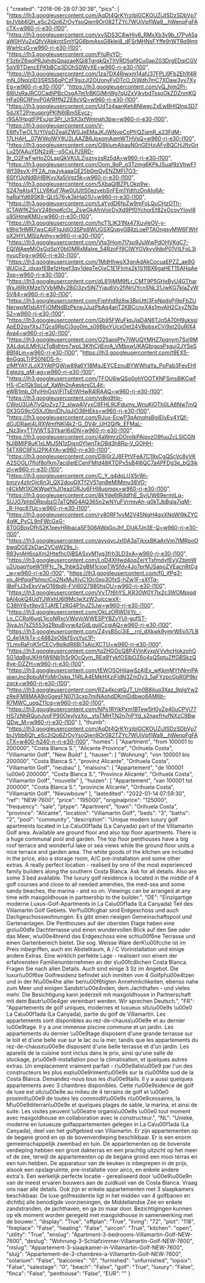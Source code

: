 {
"created": "2018-06-28 07:30:38",
"pics": [
"https://lh3.googleusercontent.com/AqDt4QrKYrzjblGCKOUZiJISDzSDbVp7brJVbb6Qh_eSc2iQo6ZrOyYsoQjen9Or082TZYc7WUjVpflWa9__hWenpFgFAcTX=w960-rj-e30-l100",
"https://lh3.googleusercontent.com/xvSDS3C8wHjy6_RMxXb3v9b_t7PyA5aaW0HVu2xQfvVAbkmtSmYQG6bmAssG8klei8_dFSrMHNsFYffe9rWTRq9lmtWwHcsG=w960-rj-e30-l100",
"https://lh3.googleusercontent.com/FtuRyYD-F3zbrZ6qqPRJqhdsQqazaeKQi8TgrqkQxTItVRD5qf9Cu0apZ03DrgEDqiCGV5qVRTDencEPKbBCq3DOhS0WvXE=w960-rj-e30-l100",
"https://lh3.googleusercontent.com/1za7DX4Rjwxm14afJ37FPLi9Fb2Eh1f4RmN_0NqlzID3SRSS6qPCzF9sjzJI2OUonyFvDTcO_0jWdh7mC7XOaw3yv7XyEg=w960-rj-e30-l100",
"https://lh3.googleusercontent.com/vQ_hjm2Pi-6l6UsRaJRC0CadljPBcOsgA7m1rBKGIMnWg7qUZxVjkvbdTssoOkZDZnmKQHFa0RCRFnvP0AfRffNZZE6cVQ=w960-rj-e30-l100",
"https://lh3.googleusercontent.com/UdTz4aanKeh8NIwecZxEwBHlQInp3D75dJXT2PreuqprgPKlN6lBmSEvcz-r9SA1HpgtFPEvJgr3Pr_UrSX3xfWmnah3bw=w960-rj-e30-l100",
"https://lh3.googleusercontent.com/V-E6lfvTwOL1UYIVpDZeaIlZWGJeEMaJKJWNvpCoPfrQZqmR_e23FdM-17LHAH__07WWolWY9U2LAAZB6JpxomAqmWTHVsQ=w960-rj-e30-l100",
"https://lh3.googleusercontent.com/O8klumAbauN0nGEHzjAFvBQCHJflvGnLu25fAAuYDN2ziR--o5CxLPJSRD-9r_O2FwFwHoZOLspQkVKULZisznyzsRz5dA=w960-rj-e30-l100",
"https://lh3.googleusercontent.com/Oom_9qP_g3Tzmg6KPkJSuaf9zVhwF1Wf39svX-PF2A_nwJvkaaaGE25b0mQyENZMFI7O3-6SfYUoNdBjHBIKvvXa5iVgz5k=w960-rj-e30-l100",
"https://lh3.googleusercontent.com/5XbaQIBZPLOkp9w-S247eAIs4TLLV6KuF7Aw0UUItS0ezvebSnFEm1YdthzDnAIo6A-haRqIYd69SK8-QLtS76yk3kHa01U=w960-rj-e30-l100",
"https://lh3.googleusercontent.com/LaYvdD6fpZw9mFoLQuCHzOTh-lCTAWfKZ5xV246mpKcOc_ZswGkAfnVoirDyXd9Pf0YchorEf82xOcoyYIoyl8u9SHmeKMU=w960-rj-e30-l100",
"https://lh3.googleusercontent.com/hcT1LIK31Nx47XuvIeOV-y-k9hjr1HMR7wsC4jjFIgJdjO3SPp9WUGSXQvpyGBjIzLoePTAOngsyMW6FWHoX2HYLMSlzAnhy=w960-rj-e30-l100",
"https://lh3.googleusercontent.com/Vtq3Hom7I7sp9JuWwPdOHVKgC7-EQIWAeeMjOxGqSpY0bI0MRxMalxe_54RzoFf9CIWYOVkyy9doP01VtLFoL3inyucFpg=w960-rj-e30-l100",
"https://lh3.googleusercontent.com/1MdHhwsX3gnAdAkCocuaEPZZ_ae8GWJCix2_idxaxfEBe1zHpef3qy1depTeOjxC1E1Flnhs2k1S1fBX6gaHET15AHqAe3sp=w960-rj-e30-l100",
"https://lh3.googleusercontent.com/dL81IjMM9fLr_CMT9P5GHxByU4GTharWxJ6RtXMze1VVbMMv2BiD3zv5lN7Yjau6Vv2fiNrUYcnSNL31JwKG7kIaZyW5V84=w960-rj-e30-l100",
"https://lh3.googleusercontent.com/Fiphhd9z8w3BpUttj3FpNqdxPj9pFbZUNerwpM1sbAYFiOMNdBzPkneJJuzPbAq4anT2KBCcnxX4s1mvAH2CxyZN3p52=w960-rj-e30-l100",
"https://lh3.googleusercontent.com/Gb95FWuFkpJjaD4N6TJq5A70H9ukssIApED2qxfXsJTQcs9RpCi3oo0m_s09BbcYUcxOet24VBpbsxCVi9st20uRIX4Ava4=w960-rj-e30-l100",
"https://lh3.googleusercontent.com/O25aioiPfv7jWUQYMHZ7pqnym7Sxj9MXALdqULMHUzTgBdhtm7wpL3KfhCjtEnrA_VMbxwUKAGbigosPsguj2JYSeSBBf4Lm=w960-rj-e30-l100",
"https://lh3.googleusercontent.com/t9EX5-8nGgqLTrP50NIDS-h-zIMfYAYJLoX3YAtPGWiw89a6Y18MgJEYCEznuBYWWhaYa_PoPab3FevEHIEgtezg_qM-ag=w960-rj-e30-l100",
"https://lh3.googleusercontent.com/TFOU6wQSo0ohYOOTXNFSms8lKCwFHS-jCp1QkSpLuf_XaWn2nAepkrsCL4it-eWB1mb_OfyiHnOsViFITsEtWHwR4lRAAQ=w960-rj-e30-l100",
"https://lh3.googleusercontent.com/ydkg9tlp-CWoU3UA7lyQloZvz72_slwq4jVyxC6FHL9UFdumy_WnuKjOTh0LA6NwTmQ0X3GG9jcG5XJ0bniDhJqJiO38HEks=w960-rj-e30-l100",
"https://lh3.googleusercontent.com/RJux-EcwP3qAmqhsBgiEIyEy4YQf-dOJDRaeI4LRXWmfNKl4k2-G_DV4r_UH2Qifk_EFMaL-_Nz3IxyTTIVWTS3Ykarl6xDN=w960-rj-e30-l100",
"https://lh3.googleusercontent.com/4aWmrzDOroIkPAjpvzO9fuuZcLSlCGNNJjBMIP8uK1xLMiJ5N1zDjxn0YlwnTkOBd3h8Ru-V_GOHH-14TXRC9FIU2PK4YA=w960-rj-e30-l100",
"https://lh3.googleusercontent.com/D8j0r2J8FPtVFeA7C19xCgQScVc8yVKA2SOGLl7flof8ofkm7acdietECenFMtd48KTDPx5sB4l6QC7a4PFDg3e_bQ3ikzI=w960-rj-e30-l100",
"https://lh3.googleusercontent.com/C_Y_g4doLUX5rWi-bmzy4zlirOjc6n3j_QX2douOXTf2VS1gn8eMIMmu38VO-r4CkMt1XOKWgeYhJt1eazORJo6FHl8upmqx=w960-rj-e30-l100",
"https://lh3.googleusercontent.com/8kYde6tRddfhE_SvjUW69ermtLq-SUJG7phbDRpubzG7aTQNG4AQ365n2wNYuFVrmjvAh-q0kTJbBgIa7jqM-_R-Hgc87Uc=w960-rj-e30-l100",
"https://lh3.googleusercontent.com/ry80RF1yvM2V45NgH4gxXNoWl9kZYC4glK_PvCL9nFWcGxG-8T0GBoyDfhS2K1peyHRbacaSF506AWqGoJhf_DUA7Jn3E-Q=w960-rj-e30-l100",
"https://lh3.googleusercontent.com/ayyqvcJxI0A3aTjkxxBKaAnVm7IMRpoObwqDGE2kDan2VCeW29s_l-R83yrAH6xaXm2Htefhc0jBSASxvM1yq3frh3LD3xA=w960-rj-e30-l100",
"https://lh3.googleusercontent.com/LoD4XHwd4oqZejYTsfmdyfEyVZbimWu2UpapYpeW1IfFfc_7k_1hbkS2gBM1ciopTWSfdv4Jo7prMJSapoZVEacnRtCg_w=w960-rj-e30-l100",
"https://lh3.googleusercontent.com/f0_jfPg3-xp_4HfpjxPbhnciCo2NxMuXjyC1Oc0xq3OfxS-hZw1F-sXfTq-IBeFtJ3vEkyVwO16tbdjl-FVj6027980hsOU=w960-rj-e30-l100",
"https://lh3.googleusercontent.com/VyT7t6hYS_KR30W0Y7lx2c3WOMpjqdbAI4okQ4UdYJWxhU6l9McIwXzW2ujccwxX-C38hY6yt9pySTJAfETzRG4P1nJZ5Jw=w960-rj-e30-l100",
"https://lh3.googleusercontent.com/OkLzORWDIiYc_-Lo_CCRoI6ugL1jcoNRxcVWqVcWWESPYBZvYUl-gufST-3jyaJn7sZ5553g2RpuByvw4zGdLguliCcgiAQ=w960-rj-e30-l100",
"https://lh3.googleusercontent.com/Z4ysBSci3iE__rnI_dXkwk9ymrWEp57LBO_4e1A1kTx-c4882eO6kfSvsYuc1P-YLmvRaFnK5rCECy9plkdR6BjTsAicXCTU=w960-rj-e30-l100",
"https://lh3.googleusercontent.com/tq2HGOcQ8P4VlnKvxpVVvhcHokzohO5G1dqBqUKHHW6Nb1h5r9OcQym_REq9YykfOSIbOZ6o4sQSptuZffGBSkzQ8ye-DZZH=w960-rj-e30-l100",
"https://lh3.googleusercontent.com/tEWOSOHiIawSzAiEx_wKkmMYhNnnPAqjwrJnc8pbuMYoMrOskq_11jRLA4EMkHXziFIdN3ZmDy3_5aFYzpcGpR0P9krzqck=w960-rj-e30-l100",
"https://lh3.googleusercontent.com/RZa4kcqtQJT_Un0B8jluq3Xaz_9plgYw2zReiFMBMAA9oGgesFN07I3cxp7miNAohdDKmiDdbwo6AM6b-R7MWC_uoqZ11cg=w960-rj-e30-l100",
"https://lh3.googleusercontent.com/NPs1RYikPxm1BTew5H0yZe40uCPVj77HS7zNhRQunJvoFP90OeyIyzXo__ytsTMHTN2n7nPYd_s2naxfHufNXzC9BwQDw_M=w960-rj-e30-l100"
],
"thumb": "https://lh3.googleusercontent.com/AqDt4QrKYrzjblGCKOUZiJISDzSDbVp7brJVbb6Qh_eSc2iQo6ZrOyYsoQjen9Or082TZYc7WUjVpflWa9__hWenpFgFAcTX=w400-h240-n-rj-e30-l100",
"homes": [
"Apartment",
"from 100001 to 200000",
"Costa Blanca S.",
"Alicante Province",
"Orihuela Costa",
"Villamartin Golf",
"New Build"
],
"hauser": [
"Wohnung",
"von 100001 bis 200000",
"Costa Blanca S.",
"provinz Alicante",
"Orihuela Costa",
"Villamartin Golf",
"neubau"
],
"maisons": [
"Appartement",
"de 100001 \u00e0 200000",
"Costa Blanca S.",
"Province Alicante",
"Orihuela Costa",
"Villamartin Golf",
"nouvelle"
],
"huizen": [
"Appartement",
"van 100001 tot 200000",
"Costa Blanca S.",
"provincie Alicante",
"Orihuela Costa",
"Villamartin Golf",
"Nieuwbouw"
],
"lastedited": "2022-01-14 07:59:30",
"ref": "NEW-7600",
"price": "195000",
"originalprice": "125000",
"frequency": "sale",
"ptype": "Apartment",
"town": "Orihuela Costa",
"province": "Alicante",
"location": "Villamartin Golf",
"beds": "3",
"baths": "2",
"pool": "community",
"description": "Unique modern luxury golf apartments located in La Ca\u00f1ada (La Canyada) part of the Villamartin Golf area.  Available are ground floor and also top floor apartments. There is a huge communal pool and garden. The top floor penthouses have a big roof terrace and wonderful lake or sea views while the ground floor units a nice terrace and garden area. The white goods of the kitchen are included in the price, also a storage room, A/C pre-installation and some other extras. A really perfect location - realised by one of the most experienced family builders along the southern Costa Blanca. Ask for all details. Also are some 3 bed available. The luxury golf residence is located in the middle of 4 golf courses and close to all needed amenities, the med-sea and some sandy beaches, the marina - and so on. Viewings can be arranged at any time with maxgoldhouse in partnership to the builder.",
"DE": "Einzigartige moderne Luxus-Golf-Apartments in La Ca\u00f1ada (La Canyada) Teil des Villamartin Golf Gebiets. Verf\u00fcgbar sind Erdgeschoss und auch Dachgeschosswohnungen. Es gibt einen riesigen Gemeinschaftspool und Gartenanlagen. Die Penthouses auf der obersten Etage haben eine gro\u00dfe Dachterrasse und einen wundervollen Blick auf den See oder das Meer, w\u00e4hrend das Erdgeschoss eine sch\u00f6ne Terrasse und einen Gartenbereich bietet. Die sog. Weisse Ware derK\u00fcche ist im Preis inbegriffen, auch ein Abstellraum, A / C Vorinstallation und einige andere Extras. Eine wirklich perfekte Lage - realisiert von einem der erfahrensten Familienunternehmen an der s\u00fcdlichen Costa Blanca. Fragen Sie nach allen Details. Auch sind einige 3 Sz im Angebot. Die luxuri\u00f6se Golfresidenz befindet sich inmitten von 4 Golfpl\u00e4tzen und in der N\u00e4he aller ben\u00f6tigten Annehmlichkeiten, ebenso nahe zum Meer und einigen Sandstr\u00e4nden, dem Jachthafen - und vieles mehr. Die Besichtigung kann jederzeit mit maxgoldhouse in Partnerschaft mit dem Bautr\u00e4ger vereinbart werden. Wir sprechen Deutsch.",
"FR": "Appartements de golf uniques, modernes et luxueux situ\u00e9s \u00e0 La Ca\u00f1ada (La Canyada), partie du golf de Villamartin. Les appartements sont disponibles au rez-de-chauss\u00e9e et au dernier \u00e9tage. Il y a une immense piscine commune et un jardin. Les appartements du dernier \u00e9tage disposent d'une grande terrasse sur le toit et d'une belle vue sur le lac ou la mer, tandis que les appartements du rez-de-chauss\u00e9e disposent d'une belle terrasse et d'un jardin. Les apareils de la cuisine sont inclus dans le prix, ainsi qu'une salle de stockage, pr\u00e9-installation pour la climatisation, et quelques autres extras. Un emplacement vraiment parfait - r\u00e9alis\u00e9 par l'un des constructeurs les plus exp\u00e9riment\u00e9s sur la c\u00f4te sud de la Costa Blanca. Demandez-nous tous les d\u00e9tails. Il y a aussi quelques appartements avec 3 chambres disponibles. Cette r\u00e9sidence de golf de luxe est situ\u00e9e au milieu de 4 terrains de golf et \u00e0 proximit\u00e9 de toutes les commodit\u00e9s n\u00e9cessaires, la M\u00e9diterran\u00e9e et quelques plages de sable, la marina, et ainsi de suite. Les visites peuvent \u00eatre organis\u00e9s \u00e0 tout moment avec maxgoldhouse en collaboration avec le constructeur.",
"NL": "Unieke, moderne en luxueuze golfappartementen gelegen in La Ca\u00f1ada (La Canyada), deel van het golfgebied van Villamartin. Er zijn appartementen op de begane grond en op de bovenverdieping beschikbaar. Er is een enorm gemeenschappelijk zwembad en tuin. De appartementen op de bovenste verdieping hebben een groot dakterras en een prachtig uitzicht op het meer of de zee, terwijl de appartementen op de begane grond een mooi terras en een tuin hebben. De apparatuur van de keuken is inbegrepen in de prijs, alsook een opslagruimte, pre-installatie voor airco, en enkele andere extra's. Een werkelijk perfecte locatie - gerealiseerd door \u00e9\u00e9n van de meest ervaren bouwers aan de zuidkust van de Costa Blanca. Vraag ons naar alle details. Ook zijn er enkele appartementen met 3 slaapkamers beschikbaar. De luxe golfresidentie ligt in het midden van 4 golfbanen en dichtbij alle benodigde voorzieningen, de Middellandse Zee en enkele zandstranden, de jachthaven, en ga zo maar door. Bezichtigingen kunnen op elk moment worden geregeld met maxgoldhouse in samenwerking met de bouwer.",
"display": "True",
"offplan": "True",
"living": "72",
"plot": "118",
"fireplace": "False",
"heating": "False",
"aircon": "True",
"kitchen": "open",
"utility": "True",
"enslug": "Apartment-3-bedrooms-Villamartin-Golf-NEW-7600",
"deslug": "Wohnung-3-Schlafzimmer-Villamartin-Golf-NEW-7600",
"nlslug": "Appartement-3-slaapkamer-in-Villamartin-Golf-NEW-7600",
"slug": "Appartement-de-3-chambres-a-Villamartin-Golf-NEW-7600",
"solarium": "False",
"balconies": "0",
"furnished": "unfurnished",
"topsix": "False",
"salestage": "0",
"beach": "False",
"golf": "True",
"luxury": "False",
"finca": "False",
"penthouse": "False",
"EUR": ""
}